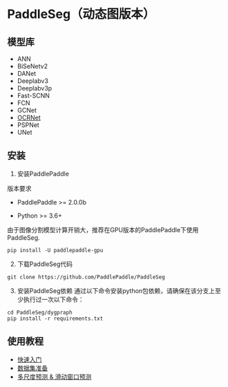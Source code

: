 # PaddleSeg（动态图版本）

## 模型库

* ANN
* BiSeNetv2
* DANet
* Deeplabv3
* Deeplabv3p
* Fast-SCNN
* FCN
* GCNet
* [OCRNet](https://github.com/nepeplwu/PaddleSeg/blob/develop/dygraph/configs/ocrnet/README.md)
* PSPNet
* UNet

## 安装

1. 安装PaddlePaddle

版本要求

* PaddlePaddle >= 2.0.0b

* Python >= 3.6+

由于图像分割模型计算开销大，推荐在GPU版本的PaddlePaddle下使用PaddleSeg.

```shell
pip install -U paddlepaddle-gpu
```

2. 下载PaddleSeg代码
```shell
git clone https://github.com/PaddlePaddle/PaddleSeg
```

3. 安装PaddleSeg依赖
通过以下命令安装python包依赖，请确保在该分支上至少执行过一次以下命令：

```
cd PaddleSeg/dygpraph
pip install -r requirements.txt
```

## 使用教程

* [快速入门](./docs/quick_start.md)
* [数据集准备](./docs/data_prepare.md)
* [多尺度预测 & 滑动窗口预测](./docs/infer.md)
